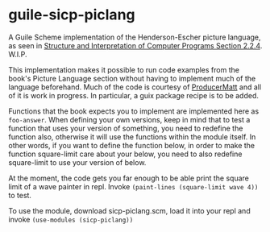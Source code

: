 # guile-sicp-piclang
A Guile Scheme implementation of the Henderson-Escher picture language, as seen
in [Structure and Interpretation of Computer Programs Section
2.2.4](http://sarabander.github.io/sicp/html/2_002e2.xhtml#g_t2_002e2_002e4).
W.I.P.

This implementation makes it possible to run code examples from the book's
Picture Language section without having to implement much of the language
beforehand. Much of the code is courtesy of
[ProducerMatt](https://github.com/ProducerMatt/SICP-solutions) and all of it is
work in progress. In particular, a guix package recipe is to be added.

Functions that the book expects you to implement are implemented here as
`foo-answer`. When defining your own versions, keep in mind that to test a
function that uses your version of something, you need to redefine the function
also, otherwise it will use the functions within the module itself. In other
words, if you want to define the function below, in order to make the function
square-limit care about your below, you need to also redefine square-limit to
use your version of below.

At the moment, the code gets you far enough to be able print the square limit of
a wave painter in repl. Invoke `(paint-lines (square-limit wave 4))` to test.

To use the module, download sicp-piclang.scm, load it into your repl and invoke
`(use-modules (sicp-piclang))`
